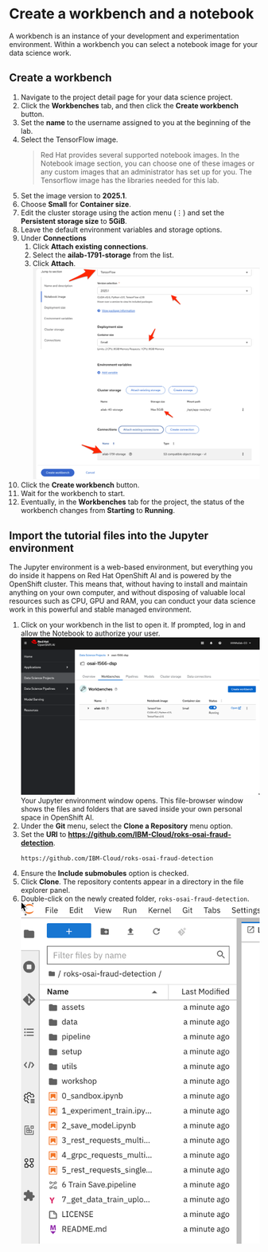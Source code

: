 # Create a workbench and a notebook

A workbench is an instance of your development and experimentation environment. Within a workbench you can select a notebook image for your data science work.

## Create a workbench

1. Navigate to the project detail page for your data science project.
1. Click the **Workbenches** tab, and then click the **Create workbench** button.
1. Set the **name** to the username assigned to you at the beginning of the lab.
1. Select the TensorFlow image.
   > Red Hat provides several supported notebook images. In the Notebook image section, you can choose one of these images or any custom images that an administrator has set up for you. The Tensorflow image has the libraries needed for this lab.
1. Set the image version to **2025.1**.
1. Choose **Small** for **Container size**.
1. Edit the cluster storage using the action menu (&#8942;) and set the **Persistent storage size** to **5GiB**.
1. Leave the default environment variables and storage options.
1. Under **Connections**
   1. Click **Attach existing connections**.
   1. Select the **ailab-1791-storage** from the list.
   1. Click **Attach**.
   ![](images/60-workbench-settings.png ':size=600')
1. Click the **Create workbench** button.
1. Wait for the workbench to start.
1. Eventually, in the **Workbenches** tab for the project, the status of the workbench changes from **Starting** to **Running**.

## Import the tutorial files into the Jupyter environment

The Jupyter environment is a web-based environment, but everything you do inside it happens on Red Hat OpenShift AI and is powered by the OpenShift cluster. This means that, without having to install and maintain anything on your own computer, and without disposing of valuable local resources such as CPU, GPU and RAM, you can conduct your data science work in this powerful and stable managed environment.

1. Click on your workbench in the list to open it. If prompted, log in and allow the Notebook to authorize your user.
   ![](images/50-dsp-open-workbench.png ':size=600')
   Your Jupyter environment window opens. This file-browser window shows the files and folders that are saved inside your own personal space in OpenShift AI.
1. Under the **Git** menu, select the **Clone a Repository** menu option.
1. Set the **URI** to **https://github.com/IBM-Cloud/roks-osai-fraud-detection**.
   ```
   https://github.com/IBM-Cloud/roks-osai-fraud-detection
   ```
1. Ensure the **Include submobules** option is checked.
1. Click **Clone**. The repository contents appear in a directory in the file explorer panel.
1. Double-click on the newly created folder, `roks-osai-fraud-detection`.
   ![](images/50-dsp-cloned.png ':size=400')
